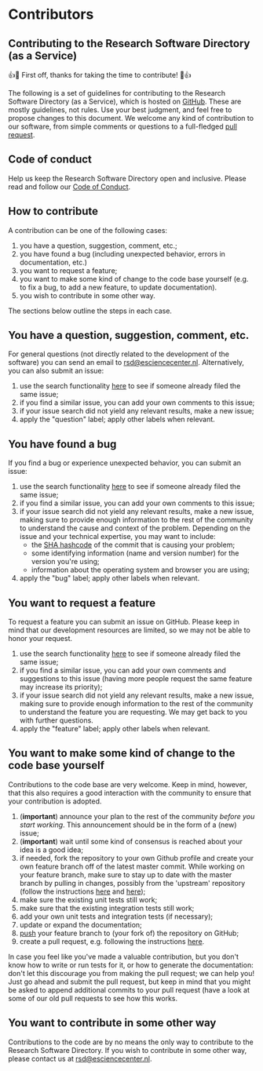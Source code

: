 # Contributors

## Contributing to the Research Software Directory (as a Service)

:+1::tada: First off, thanks for taking the time to contribute! :tada::+1:

The following is a set of guidelines for contributing to the Research Software Directory (as a Service), which is hosted on [GitHub](https://github.com/research-software-directory/RSD-as-a-service).
These are mostly guidelines, not rules. Use your best judgment, and feel free to propose changes to this document.
We welcome any kind of contribution to our software, from simple comments or questions to a full-fledged [pull request](https://help.github.com/articles/about-pull-requests/).

## Code of conduct

Help us keep the Research Software Directory open and inclusive. Please read and follow our [Code of Conduct](/developers/code-of-conduct.md).

## How to contribute

A contribution can be one of the following cases:

1. you have a question, suggestion, comment, etc.;
2. you have found a bug (including unexpected behavior, errors in documentation, etc.)
3. you want to request a feature;
4. you want to make some kind of change to the code base yourself (e.g. to fix a bug, to add a new feature, to update documentation).
5. you wish to contribute in some other way.

The sections below outline the steps in each case.

## You have a question, suggestion, comment, etc.

For general questions (not directly related to the development of the software) you can send an email to rsd@esciencecenter.nl. Alternatively, you can also submit an issue:

1. use the search functionality [here](https://github.com/research-software-directory/RSD-as-a-service/issues) to see if someone already filed the same issue;
2. if you find a similar issue, you can add your own comments to this issue;
3. if your issue search did not yield any relevant results, make a new issue;
4. apply the "question" label; apply other labels when relevant.

## You have found a bug

If you find a bug or experience unexpected behavior, you can submit an issue:

1. use the search functionality [here](https://github.com/research-software-directory/RSD-as-a-service/issues) to see if someone already filed the same issue;
2. if you find a similar issue, you can add your own comments to this issue;
3. if your issue search did not yield any relevant results, make a new issue, making sure to provide enough information to the rest of the community to understand the cause and context of the problem. Depending on the issue and your technical expertise, you may want to include:
    * the [SHA hashcode](https://help.github.com/articles/autolinked-references-and-urls/#commit-shas) of the commit that is causing your problem;
    * some identifying information (name and version number) for the version you're using;
    * information about the operating system and browser you are using;
4. apply the "bug" label; apply other labels when relevant.

## You want to request a feature

To request a feature you can submit an issue on GitHub. Please keep in mind that our development resources are limited, so we may not be able to honor your request.

1. use the search functionality [here](https://github.com/research-software-directory/RSD-as-a-service/issues) to see if someone already filed the same issue;
2. if you find a similar issue, you can add your own comments and suggestions to this issue (having more people request the same feature may increase its priority);
3. if your issue search did not yield any relevant results, make a new issue, making sure to provide enough information to the rest of the community to understand the feature you are requesting. We may get back to you with further questions.
4. apply the "feature" label; apply other labels when relevant.

## You want to make some kind of change to the code base yourself

Contributions to the code base are very welcome. Keep in mind, however, that this also requires a good interaction with the community to ensure that your contribution is adopted.

1. (**important**) announce your plan to the rest of the community _before you start working_. This announcement should be in the form of a (new) issue;
2. (**important**) wait until some kind of consensus is reached about your idea is a good idea;
3. if needed, fork the repository to your own Github profile and create your own feature branch off of the latest master commit. While working on your feature branch, make sure to stay up to date with the master branch by pulling in changes, possibly from the 'upstream' repository (follow the instructions [here](https://help.github.com/articles/configuring-a-remote-for-a-fork/) and [here](https://help.github.com/articles/syncing-a-fork/));
4. make sure the existing unit tests still work;
5. make sure that the existing integration tests still work;
6. add your own unit tests and integration tests (if necessary);
7. update or expand the documentation;
8. [push](http://rogerdudler.github.io/git-guide/) your feature branch to (your fork of) the repository on GitHub;
9. create a pull request, e.g. following the instructions [here](https://help.github.com/articles/creating-a-pull-request/).

In case you feel like you've made a valuable contribution, but you don't know how to write or run tests for it, or how to generate the documentation: don't let this discourage you from making the pull request; we can help you! Just go ahead and submit the pull request, but keep in mind that you might be asked to append additional commits to your pull request (have a look at some of our old pull requests to see how this works.

## You want to contribute in some other way

Contributions to the code are by no means the only way to contribute to the Research Software Directory. If you wish to contribute in some other way, please contact us at rsd@esciencecenter.nl.
